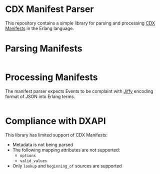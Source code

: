 CDX Manifest Parser
===================

This repository contains a simple library for parsing and processing [CDX Manifests](http://dxapi.org/#/manifest) in the Erlang language.

# Parsing Manifests

```erlang
```

# Processing Manifests

The manifest parser expects Events to be complaint with [Jiffy](https://github.com/davisp/jiffy) encoding format of JSON into Erlang terms.

```erlang
```

# Compliance with DXAPI

This library has limited support of CDX Manifests:
* Metadata is not being parsed
* The following mapping attributes are not supported:
  * ``options``
  * ``valid_values``
* Only ``lookup`` and ``beginning_of`` sources are supported
